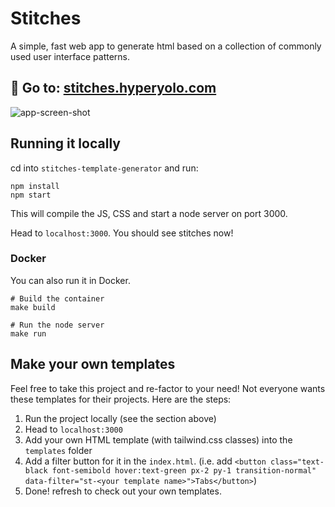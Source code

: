 # Stitches


A simple, fast web app to generate html based on a collection of commonly used user interface patterns.
## 🎏 Go to: [stitches.hyperyolo.com](https://stitches.hyperyolo.com)
![app-screen-shot](https://cdn-images-1.medium.com/max/2000/1*DqVCpGnXJefwLXFneEHPZg.png)

## Running it locally

cd into `stitches-template-generator` and run:
```
npm install
npm start
```
This will compile the JS, CSS and start a node server on port 3000.

Head to `localhost:3000`. You should see stitches now!

### Docker
You can also run it in Docker.
```
# Build the container
make build

# Run the node server
make run
```


## Make your own templates

Feel free to take this project and re-factor to your need! Not everyone wants these templates for their projects. Here are the steps:
1. Run the project locally (see the section above)
2. Head to `localhost:3000`
3. Add your own HTML template (with tailwind.css classes) into the `templates` folder
4. Add a filter button for it in the `index.html`. (i.e. add `<button class="text-black font-semibold hover:text-green px-2 py-1 transition-normal" data-filter="st-<your template name>">Tabs</button>`) 
5. Done! refresh to check out your own templates.